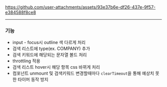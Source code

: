 https://github.com/user-attachments/assets/93e37b6e-df26-437e-9f57-e384588f8ce8

<hr></hr>

### 기능
- input - focus시 outline 색 다르게 처리
- 검색 리스트에 type(ex. COMPANY) 추가
- 검색 키워드에 해당되는 문자열 볼드 처리
- throttling 적용
- 검색 리스트 hover시 해당 항목 css 바뀌게 처리
- 컴포넌트 unmount 및 검색키워드 변경할때마다 `clearTimeout`을 통해 예상치 못한 타이머 동작 방지

